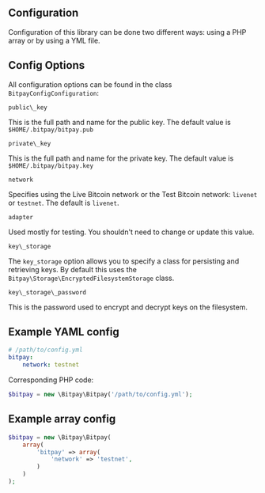 Configuration
-------------

Configuration of this library can be done two different ways: using a PHP array or by using a YML file.

Config Options
--------------

All configuration options can be found in the class `BitpayConfigConfiguration`:

    public\_key

This is the full path and name for the public key. The default value is `$HOME/.bitpay/bitpay.pub`

    private\_key

This is the full path and name for the private key.  The default value is `$HOME/.bitpay/bitpay.key`

    network

Specifies using the Live Bitcoin network or the Test Bitcoin network: `livenet` or `testnet`.  The default is `livenet`.

    adapter

Used mostly for testing. You shouldn't need to change or update this value.

    key\_storage

The `key_storage` option allows you to specify a class for persisting and retrieving keys.  By default this uses the `Bitpay\Storage\EncryptedFilesystemStorage` class.

    key\_storage\_password

This is the password used to encrypt and decrypt keys on the filesystem.

Example YAML config
-------------------------

```yaml
# /path/to/config.yml
bitpay:
    network: testnet
```

Corresponding PHP code:
```php
$bitpay = new \Bitpay\Bitpay('/path/to/config.yml');
```

Example array config
------------------------

```php
$bitpay = new \Bitpay\Bitpay(
    array(
        'bitpay' => array(
            'network' => 'testnet',
        )
    )
);
```

